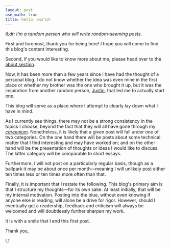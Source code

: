 ```yaml
---
layout: post
use_math: true
title: hello, world!
---
```


_tl;dr: I'm a random person who will write random-seeming posts._

First and foremost, thank you for being here! I hope you will come to find this blog's content interesting.

Second, if you would like to know more about me, please head over to the [about section](https://leopold.lt/about/).

Now, it has been more than a few years since I have had the thought of a personal blog. I do not know whether the idea was even mine in the first place or whether my brother was the one who brought it up, but it was the inspiration from another random person, [Justin](https://glibert.io/), that led me to actually start one.

This blog will serve as a place where I attempt to clearly lay down what I have in mind.

As I currently see things, there may not be a strong consistency in the topics I choose, beyond the fact that they will all have gone through my _[careenium](https://jsomers.net/careenium.pdf)_. Nonetheless, it is likely that a given post will fall under one of two categories. On the one hand there will be posts about some technical matter that I find interesting and may have worked on; and on the other hand will be the presentation of thoughts or ideas I would like to discuss. The latter category will be comparable to short essays.

Furthermore, I will not post on a particularly regular basis, though as a ballpark it may be about once per month—meaning I will unlikely post either ten times less or ten times more often than that.

Finally, it is important that I restate the following. This blog's primary aim is that I structure my thoughts—for its own sake. At least initially, that will be my internal motivation. Posting into the blue, without even knowing if anyone else is reading, will alone be a drive for rigor. However, should I eventually get a readership, feedback and criticism will always be welcomed and will doubtlessly further sharpen my work.

It is with a smile that I end this first post.


Thank you,

LT
